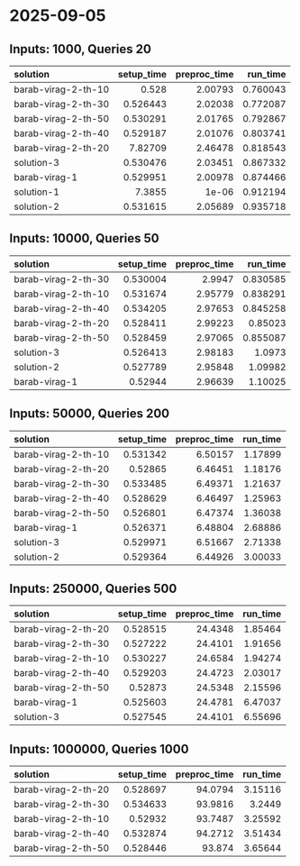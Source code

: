 # 2025-09-05

## Inputs: 1000, Queries 20

| solution            |   setup_time |   preproc_time |   run_time |
|:--------------------|-------------:|---------------:|-----------:|
| barab-virag-2-th-10 |     0.528    |        2.00793 |   0.760043 |
| barab-virag-2-th-30 |     0.526443 |        2.02038 |   0.772087 |
| barab-virag-2-th-50 |     0.530291 |        2.01765 |   0.792867 |
| barab-virag-2-th-40 |     0.529187 |        2.01076 |   0.803741 |
| barab-virag-2-th-20 |     7.82709  |        2.46478 |   0.818543 |
| solution-3          |     0.530476 |        2.03451 |   0.867332 |
| barab-virag-1       |     0.529951 |        2.00978 |   0.874466 |
| solution-1          |     7.3855   |        1e-06   |   0.912194 |
| solution-2          |     0.531615 |        2.05689 |   0.935718 |

## Inputs: 10000, Queries 50

| solution            |   setup_time |   preproc_time |   run_time |
|:--------------------|-------------:|---------------:|-----------:|
| barab-virag-2-th-30 |     0.530004 |        2.9947  |   0.830585 |
| barab-virag-2-th-10 |     0.531674 |        2.95779 |   0.838291 |
| barab-virag-2-th-40 |     0.534205 |        2.97653 |   0.845258 |
| barab-virag-2-th-20 |     0.528411 |        2.99223 |   0.85023  |
| barab-virag-2-th-50 |     0.528459 |        2.97065 |   0.855087 |
| solution-3          |     0.526413 |        2.98183 |   1.0973   |
| solution-2          |     0.527789 |        2.95848 |   1.09982  |
| barab-virag-1       |     0.52944  |        2.96639 |   1.10025  |

## Inputs: 50000, Queries 200

| solution            |   setup_time |   preproc_time |   run_time |
|:--------------------|-------------:|---------------:|-----------:|
| barab-virag-2-th-10 |     0.531342 |        6.50157 |    1.17899 |
| barab-virag-2-th-20 |     0.52865  |        6.46451 |    1.18176 |
| barab-virag-2-th-30 |     0.533485 |        6.49371 |    1.21637 |
| barab-virag-2-th-40 |     0.528629 |        6.46497 |    1.25963 |
| barab-virag-2-th-50 |     0.526801 |        6.47374 |    1.36038 |
| barab-virag-1       |     0.526371 |        6.48804 |    2.68886 |
| solution-3          |     0.529971 |        6.51667 |    2.71338 |
| solution-2          |     0.529364 |        6.44926 |    3.00033 |

## Inputs: 250000, Queries 500

| solution            |   setup_time |   preproc_time |   run_time |
|:--------------------|-------------:|---------------:|-----------:|
| barab-virag-2-th-20 |     0.528515 |        24.4348 |    1.85464 |
| barab-virag-2-th-30 |     0.527222 |        24.4101 |    1.91656 |
| barab-virag-2-th-10 |     0.530227 |        24.6584 |    1.94274 |
| barab-virag-2-th-40 |     0.529203 |        24.4723 |    2.03017 |
| barab-virag-2-th-50 |     0.52873  |        24.5348 |    2.15596 |
| barab-virag-1       |     0.525603 |        24.4781 |    6.47037 |
| solution-3          |     0.527545 |        24.4101 |    6.55696 |

## Inputs: 1000000, Queries 1000

| solution            |   setup_time |   preproc_time |   run_time |
|:--------------------|-------------:|---------------:|-----------:|
| barab-virag-2-th-20 |     0.528697 |        94.0794 |    3.15116 |
| barab-virag-2-th-30 |     0.534633 |        93.9816 |    3.2449  |
| barab-virag-2-th-10 |     0.52932  |        93.7487 |    3.25592 |
| barab-virag-2-th-40 |     0.532874 |        94.2712 |    3.51434 |
| barab-virag-2-th-50 |     0.528446 |        93.874  |    3.65644 |